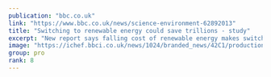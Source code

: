 ```yaml
---
publication: "bbc.co.uk"
link: "https://www.bbc.co.uk/news/science-environment-62892013"
title: "Switching to renewable energy could save trillions - study"
excerpt: "New report says falling cost of renewable energy makes switch from fossil fuels cheapest option."
image: "https://ichef.bbci.co.uk/news/1024/branded_news/42C1/production/_126698071_hi068564226.jpg"
group: pro
rank: 8
---
```

